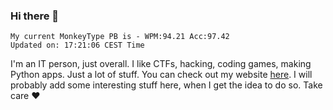 ### Hi there 👋
<!-- PB START -->
```
My current MonkeyType PB is - WPM:94.21 Acc:97.42
Updated on: 17:21:06 CEST Time
```
<!-- PB END -->
I'm an IT person, just overall. I like CTFs, hacking, coding games, making Python apps. Just a lot of stuff.
You can check out my website [here](https://skill3472.github.io/).
I will probably add some interesting stuff here, when I get the idea to do so. Take care ❤️
